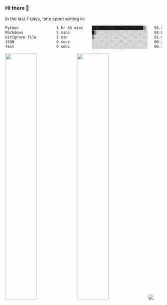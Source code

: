 ### Hi there 👋

In the last 7 days, time spent writing in:

<!--START_SECTION:waka-->

```txt
Python                 1 hr 43 mins    ███████████████████████▒░   93.36 %
Markdown               5 mins          █▒░░░░░░░░░░░░░░░░░░░░░░░   04.86 %
GitIgnore file         1 min           ▒░░░░░░░░░░░░░░░░░░░░░░░░   01.44 %
JSON                   0 secs          ░░░░░░░░░░░░░░░░░░░░░░░░░   00.14 %
Text                   0 secs          ░░░░░░░░░░░░░░░░░░░░░░░░░   00.13 %
```

<!--END_SECTION:waka-->

<img src="https://wakatime.com/share/@jimtje/5d0c92de-08f8-4a72-8f2f-6a9693d1e318.svg" width=45% height=45%> <img src="https://wakatime.com/share/@jimtje/501498ae-bda5-4da7-a89d-b40bcdd5556d.svg" width=45% height=45%>
![](https://hit.yhype.me/github/profile?user_id=43537315)
